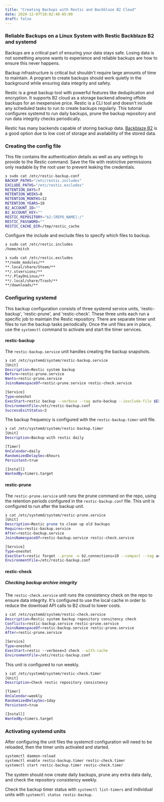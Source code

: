 ```yaml
---
title: "Creating Backups with Restic and Backblaze B2 Cloud"
date: 2020-12-07T10:02:48-05:00
draft: false
---
```


### Reliable Backups on a Linux System with Restic Backblaze B2 and systemd

Backups are a critical part of ensuring your data stays safe. Losing data is not something anyone wants to experience and reliable backups are how to ensure this never happens.

Backup infrastructure is critical but shouldn't require large amounts of time to maintain. A program to create backups should work quietly in the background while ensuring data integrity and safety.

Restic is a great backup tool with powerful features like deduplication and encryption. It supports B2 cloud as a storage backend allowing offsite backups for an inexpensive price. Restic is a CLI tool and doesn't include any scheduled tasks to run to create backups regularly. This tutorial configures systemd to run daily backups, prune the backup repository and run data integrity checks periodically.

Restic has many backends capable of storing backup data. [Backblaze B2](https://backblaze.com/b2) is a good option due to low cost of storage and availability of the stored data.

### Creating the config file

This file contains the authentication details as well as any settings to provide to the Restic command. Save the file with restrictive permissions only readable by the root user to prevent leaking the credentials.

``` bash
❯ sudo cat /etc/restic-backup.conf
BACKUP_PATHS="/etc/restic.includes"
EXCLUDE_PATHS="/etc/restic.excludes"
RETENTION_DAYS=7
RETENTION_WEEKS=8
RETENTION_MONTHS=12
RETENTION_YEARS=10
B2_ACCOUNT_ID=""
B2_ACCOUNT_KEY=""
RESTIC_REPOSITORY="b2:[REPO_NAME]:/"
RESTIC_PASSWORD=""
RESTIC_CACHE_DIR=/tmp/restic_cache
```

Configure the include and exclude files to specify which files to backup.

``` bash
❯ sudo cat /etc/restic.includes
/home/mitch
```

``` bash
❯ sudo cat /etc/restic.excludes
**/node_modules/**
**.local/share/Steam/**
**/.stversions/**
**/.PlayOnLinux/**
**/.local/share/Trash/**
**/downloads/**
```

### Configuring systemd

This backup configuration consists of three systemd service units, 'restic-backup', 'restic-prune', and 'restic-check'. These three units each run a specific job to maintain the Restic repository. There are separate timer unit files to run the backup tasks periodically. Once the unit files are in place, use the `systemctl` command to activate and start the timer services.

#### restic-backup

The `restic-backup.service` unit handles creating the backup snapshots.

``` bash
❯ cat /etc/systemd/system/restic-backup.service
[Unit]
Description=Restic system backup
Before=restic-prune.service
Wants=restic-prune.service
JoinsNamespaceOf=restic-prune.service restic-check.service

[Service]
Type=oneshot
ExecStart=restic backup --verbose --tag auto-backup --iexclude-file $EXCLUDE_PATHS --files-from $BACKUP_PATHS ; /usr/bin/sleep 20
EnvironmentFile=/etc/restic-backup.conf
SuccessExitStatus=3
```

The backup frequency is configured with the `restic-backup.timer` unit file.

``` bash
❯ cat /etc/systemd/system/restic-backup.timer
[Unit]
Description=Backup with restic daily

[Timer]
OnCalendar=daily
RandomizedDelaySec=6hours
Persistent=true

[Install]
WantedBy=timers.target
```

#### restic-prune

The `restic-prune.service` unit runs the prune command on the repo, using the retention periods configured in the `restic-backup.conf` file. This unit is configured to run after the backup unit.

``` bash
❯ cat /etc/systemd/system/restic-prune.service
[Unit]
Description=Restic prune to clean up old backups
Requires=restic-backup.service
After=restic-backup.service
JoinsNamespaceOf=restic-backup.service restic-check.service

[Service]
Type=oneshot
ExecStart=restic forget --prune -o b2.connections=10 --compact --tag auto-backup --cleanup-cache --keep-daily $RETENTION_DAYS --keep-weekly $RETENTION_WEEKS --keep-monthly $RETENTION_MONTHS --keep-yearly $RETENTION_YEARS
EnvironmentFile=/etc/restic-backup.conf
```

#### restic-check
##### Checking backup archive integrity

The `restic-check.service` unit runs the consistency check on the repo to ensure data integrity. It's configured to use the local cache in order to reduce the download API calls to B2 cloud to lower costs.

``` bash
❯ cat /etc/systemd/system/restic-check.service
Description=Restic system backup repository consitency check
Conflicts=restic-backup.service restic-prune.service
JoinsNamespaceOf=restic-backup.service restic-prune.service
After=restic-prune.service

[Service]
Type=oneshot
ExecStart=restic --verbose=3 check --with-cache
EnvironmentFile=/etc/restic-backup.conf
```

This unit is configured to run weekly.

``` bash
❯ cat /etc/systemd/system/restic-check.timer
[Unit]
Description=Check restic repository consistency

[Timer]
OnCalendar=weekly
RandomizedDelaySec=1day
Persistent=true

[Install]
WantedBy=timers.target
```

### Activating systemd units

After configuring the unit files the systemctl configuration will need to be reloaded, then the timer units activated and started.

``` bash
systemctl daemon-reload
systemctl enable restic-backup.timer restic-check.timer
systemctl start restic-backup.timer restic-check.timer
```

The system should now create daily backups, prune any extra data daily, and check the repository consistency weekly.

Check the backup timer status with `systemctl list-timers` and individual units with `systemctl status restic-backup`.
